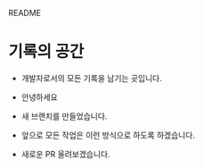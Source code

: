 README

#  기록의 공간
- 개발자로서의 모든 기록을 남기는 곳입니다.
- 안녕하세요

-  새 브랜치를 만들었습니다.
  - 앞으로 모든 작업은 이런 방식으로 하도록 하겠습니다.
  - 새로운 PR 올려보겠습니다.